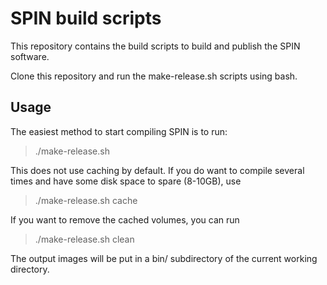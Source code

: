 # SPIN build scripts

This repository contains the build scripts to build and publish the SPIN
software.

Clone this repository and run the make-release.sh scripts using bash.

## Usage

The easiest method to start compiling SPIN is to run:
> ./make-release.sh

This does not use caching by default. If you do
want to compile several times and have some disk space to spare (8-10GB), use
> ./make-release.sh cache

If you want to remove the cached volumes, you can run
> ./make-release.sh clean

The output images will be put in a bin/ subdirectory of the current working
 directory.

<!-- ## Contents

**scripts/**
    build scripts for lede, spin, etc
    main entrance script for docker cmd

**Dockerfile**

 **README**
    Write command examples -->

<!-- **make-beta.sh**
   Script that builds all beta binaries in `bin/beta/` directory.
   Runs docker with specific bin/ bind mount. -->

<!-- **make-release.sh**
   Script that builds all release binaries in `bin/` directory.
   Runs docker with specific bin/ bind mount.  -->

<!-- **.gitignore**
    bin/ -->

<!-- # Manual

Handmatig builden bij beta-builds, met volumes en feed-link. Korte uitleg hoe
 dat moet.

Building release:
> docker build . -t spinbuild && docker run -v ccache:/build/cache -v ledesrc:/build/lede-source -v "$(pwd)"/bin:/build/output/sidn --rm -it spinbuild /build/build-release.sh


# Test
To log in to the image and manually run build commands, use the following
 command.

> docker build . -t spinbuild && docker run -v ccache:/build/cache -v ledesrc:/build/lede-source -v "$(pwd)"/output:/build/output/sidn --rm -it spinbuild /bin/bash

 -->
